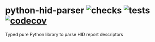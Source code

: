 # python-hid-parser ![checks](https://github.com/FFY00/python-hid-parser/workflows/checks/badge.svg) ![tests](https://github.com/FFY00/python-hid-parser/workflows/tests/badge.svg) [![codecov](https://codecov.io/gh/FFY00/python-hid-parser/branch/master/graph/badge.svg?token=77hhbLAkCE)](undefined)

Typed pure Python library to parse HID report descriptors
